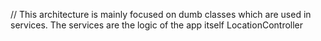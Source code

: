 // This architecture is mainly focused on dumb classes which are used in services. The services are the logic of the app itself
LocationController